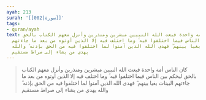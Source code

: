 ```yaml
---
ayah: 213
surah: '[[002|سورة]]'
tags:
- quran/ayah
text: كان الناس أمة واحدة فبعث الله النبيين مبشرين ومنذرين وأنزل معهم الكتاب بالحق
  ليحكم بين الناس فيما اختلفوا فيه ۚ وما اختلف فيه إلا الذين أوتوه من بعد ما جاءتهم
  البينات بغيا بينهم ۖ فهدى الله الذين آمنوا لما اختلفوا فيه من الحق بإذنه ۗ والله
  يهدي من يشاء إلى صراط مستقيم
---
```

> كان الناس أمة واحدة فبعث الله النبيين مبشرين ومنذرين وأنزل معهم الكتاب بالحق ليحكم بين الناس فيما اختلفوا فيه ۚ وما اختلف فيه إلا الذين أوتوه من بعد ما جاءتهم البينات بغيا بينهم ۖ فهدى الله الذين آمنوا لما اختلفوا فيه من الحق بإذنه ۗ والله يهدي من يشاء إلى صراط مستقيم
